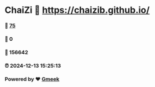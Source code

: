 # ChaiZi :link: https://chaizib.github.io/ 
### :page_facing_up: [75](https://chaizib.github.io//tag.html) 
### :speech_balloon: 0 
### :hibiscus: 156642 
### :alarm_clock: 2024-12-13 15:25:13 
### Powered by :heart: [Gmeek](https://github.com/Meekdai/Gmeek)
